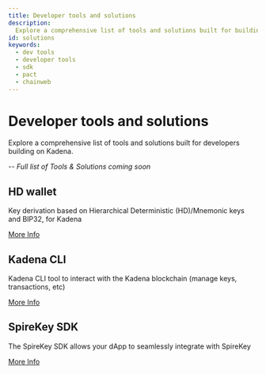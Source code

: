 ```yaml
---
title: Developer tools and solutions
description:
  Explore a comprehensive list of tools and solutions built for building on Kadena.
id: solutions
keywords:
  - dev tools
  - developer tools
  - sdk
  - pact
  - chainweb
---
```


# Developer tools and solutions

Explore a comprehensive list of tools and solutions built for developers building on Kadena.

-- *Full list of Tools & Solutions coming soon*

## HD wallet

Key derivation based on Hierarchical Deterministic (HD)/Mnemonic keys and BIP32, for Kadena

[More Info](https://www.npmjs.com/package/@kadena/hd-wallet)

## Kadena CLI

Kadena CLI tool to interact with the Kadena blockchain (manage keys, transactions, etc)

[More Info](https://www.npmjs.com/package/@kadena/kadena-cli)

## SpireKey SDK

The SpireKey SDK allows your dApp to seamlessly integrate with SpireKey

[More Info](https://www.npmjs.com/package/@kadena/spirekey-sdk)